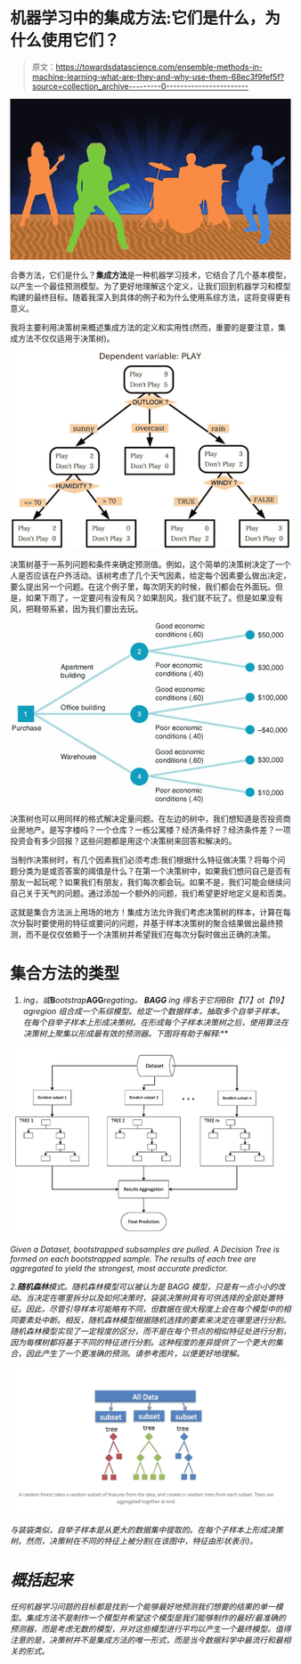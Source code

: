 # 机器学习中的集成方法:它们是什么，为什么使用它们？

> 原文：<https://towardsdatascience.com/ensemble-methods-in-machine-learning-what-are-they-and-why-use-them-68ec3f9fef5f?source=collection_archive---------0----------------------->

![](img/0d28cdf1d046adf81a18ad132cd4c716.png)

合奏方法，它们是什么？**集成方法**是一种机器学习技术，它结合了几个基本模型，以产生一个最佳预测模型。为了更好地理解这个定义，让我们回到机器学习和模型构建的最终目标。随着我深入到具体的例子和为什么使用系综方法，这将变得更有意义。

我将主要利用决策树来概述集成方法的定义和实用性(然而，重要的是要注意，集成方法不仅仅适用于决策树)。

![](img/f9d9c0cfe8185466b33c9096de676ca0.png)

决策树基于一系列问题和条件来确定预测值。例如，这个简单的决策树决定了一个人是否应该在户外活动。该树考虑了几个天气因素，给定每个因素要么做出决定，要么提出另一个问题。在这个例子里，每次阴天的时候，我们都会在外面玩。但是，如果下雨了，一定要问有没有风？如果刮风，我们就不玩了。但是如果没有风，把鞋带系紧，因为我们要出去玩。

![](img/4b051f63e49b8693b490c2134c338e93.png)

决策树也可以用同样的格式解决定量问题。在左边的树中，我们想知道是否投资商业房地产。是写字楼吗？一个仓库？一栋公寓楼？经济条件好？经济条件差？一项投资会有多少回报？这些问题都是用这个决策树来回答和解决的。

当制作决策树时，有几个因素我们必须考虑:我们根据什么特征做决策？将每个问题分类为是或否答案的阈值是什么？在第一个决策树中，如果我们想问自己是否有朋友一起玩呢？如果我们有朋友，我们每次都会玩。如果不是，我们可能会继续问自己关于天气的问题。通过添加一个额外的问题，我们希望更好地定义是和否类。

这就是集合方法派上用场的地方！集成方法允许我们考虑决策树的样本，计算在每次分裂时要使用的特征或要问的问题，并基于样本决策树的聚合结果做出最终预测，而不是仅仅依赖于一个决策树并希望我们在每次分裂时做出正确的决策。

# 集合方法的类型

1.  *ing，或***B***ootstrap***AGG***regating。 **BAGG** ing 得名于它将**B*B*t【17】o**t【19】ag**region 组合成一个系综模型。给定一个数据样本，抽取多个自举子样本。在每个自举子样本上形成决策树。在形成每个子样本决策树之后，使用算法在决策树上聚集以形成最有效的预测器。下图将有助于解释:***

*![](img/52c0259f9afe357bb9ab094890373789.png)*

*Given a Dataset, bootstrapped subsamples are pulled. A Decision Tree is formed on each bootstrapped sample. The results of each tree are aggregated to yield the strongest, most accurate predictor.*

*2.**随机森林**模式。随机森林模型可以被认为是 BAGG 模型，只是有一点小小的改动。当决定在哪里拆分以及如何决策时，袋装决策树具有可供选择的全部处置特征。因此，尽管引导样本可能略有不同，但数据在很大程度上会在每个模型中的相同要素处中断。相反，随机森林模型根据随机选择的要素来决定在哪里进行分割。随机森林模型实现了一定程度的区分，而不是在每个节点的相似特征处进行分割，因为每棵树都将基于不同的特征进行分割。这种程度的差异提供了一个更大的集合，因此产生了一个更准确的预测。请参考图片，以便更好地理解。*

*![](img/16ed61aced235bbd3d600b087ecd130a.png)*

*与装袋类似，自举子样本是从更大的数据集中提取的。在每个子样本上形成决策树。然而，决策树在不同的特征上被分割(在该图中，特征由形状表示)。*

# *概括起来*

*任何机器学习问题的目标都是找到一个能够最好地预测我们想要的结果的单一模型。集成方法不是制作一个模型并希望这个模型是我们能够制作的最好/最准确的预测器，而是考虑无数的模型，并对这些模型进行平均以产生一个最终模型。值得注意的是，决策树并不是集成方法的唯一形式，而是当今数据科学中最流行和最相关的形式。*